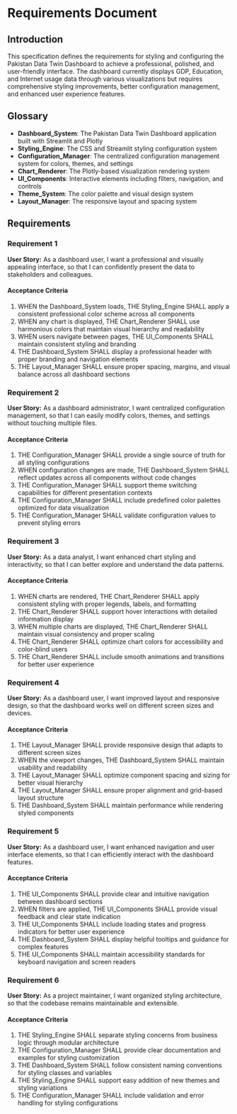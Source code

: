 # Requirements Document

## Introduction

This specification defines the requirements for styling and configuring the Pakistan Data Twin Dashboard to achieve a professional, polished, and user-friendly interface. The dashboard currently displays GDP, Education, and Internet usage data through various visualizations but requires comprehensive styling improvements, better configuration management, and enhanced user experience features.

## Glossary

- **Dashboard_System**: The Pakistan Data Twin Dashboard application built with Streamlit and Plotly
- **Styling_Engine**: The CSS and Streamlit styling configuration system
- **Configuration_Manager**: The centralized configuration management system for colors, themes, and settings
- **Chart_Renderer**: The Plotly-based visualization rendering system
- **UI_Components**: Interactive elements including filters, navigation, and controls
- **Theme_System**: The color palette and visual design system
- **Layout_Manager**: The responsive layout and spacing system

## Requirements

### Requirement 1

**User Story:** As a dashboard user, I want a professional and visually appealing interface, so that I can confidently present the data to stakeholders and colleagues.

#### Acceptance Criteria

1. WHEN the Dashboard_System loads, THE Styling_Engine SHALL apply a consistent professional color scheme across all components
2. WHEN any chart is displayed, THE Chart_Renderer SHALL use harmonious colors that maintain visual hierarchy and readability
3. WHEN users navigate between pages, THE UI_Components SHALL maintain consistent styling and branding
4. THE Dashboard_System SHALL display a professional header with proper branding and navigation elements
5. THE Layout_Manager SHALL ensure proper spacing, margins, and visual balance across all dashboard sections

### Requirement 2

**User Story:** As a dashboard administrator, I want centralized configuration management, so that I can easily modify colors, themes, and settings without touching multiple files.

#### Acceptance Criteria

1. THE Configuration_Manager SHALL provide a single source of truth for all styling configurations
2. WHEN configuration changes are made, THE Dashboard_System SHALL reflect updates across all components without code changes
3. THE Configuration_Manager SHALL support theme switching capabilities for different presentation contexts
4. THE Configuration_Manager SHALL include predefined color palettes optimized for data visualization
5. THE Configuration_Manager SHALL validate configuration values to prevent styling errors

### Requirement 3

**User Story:** As a data analyst, I want enhanced chart styling and interactivity, so that I can better explore and understand the data patterns.

#### Acceptance Criteria

1. WHEN charts are rendered, THE Chart_Renderer SHALL apply consistent styling with proper legends, labels, and formatting
2. THE Chart_Renderer SHALL support hover interactions with detailed information display
3. WHEN multiple charts are displayed, THE Chart_Renderer SHALL maintain visual consistency and proper scaling
4. THE Chart_Renderer SHALL optimize chart colors for accessibility and color-blind users
5. THE Chart_Renderer SHALL include smooth animations and transitions for better user experience

### Requirement 4

**User Story:** As a dashboard user, I want improved layout and responsive design, so that the dashboard works well on different screen sizes and devices.

#### Acceptance Criteria

1. THE Layout_Manager SHALL provide responsive design that adapts to different screen sizes
2. WHEN the viewport changes, THE Dashboard_System SHALL maintain usability and readability
3. THE Layout_Manager SHALL optimize component spacing and sizing for better visual hierarchy
4. THE Layout_Manager SHALL ensure proper alignment and grid-based layout structure
5. THE Dashboard_System SHALL maintain performance while rendering styled components

### Requirement 5

**User Story:** As a dashboard user, I want enhanced navigation and user interface elements, so that I can efficiently interact with the dashboard features.

#### Acceptance Criteria

1. THE UI_Components SHALL provide clear and intuitive navigation between dashboard sections
2. WHEN filters are applied, THE UI_Components SHALL provide visual feedback and clear state indication
3. THE UI_Components SHALL include loading states and progress indicators for better user experience
4. THE Dashboard_System SHALL display helpful tooltips and guidance for complex features
5. THE UI_Components SHALL maintain accessibility standards for keyboard navigation and screen readers

### Requirement 6

**User Story:** As a project maintainer, I want organized styling architecture, so that the codebase remains maintainable and extensible.

#### Acceptance Criteria

1. THE Styling_Engine SHALL separate styling concerns from business logic through modular architecture
2. THE Configuration_Manager SHALL provide clear documentation and examples for styling customization
3. THE Dashboard_System SHALL follow consistent naming conventions for styling classes and variables
4. THE Styling_Engine SHALL support easy addition of new themes and styling variations
5. THE Configuration_Manager SHALL include validation and error handling for styling configurations